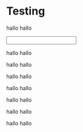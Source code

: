 # Testing

<p>hallo hallo</p>
<form action=".">
	<input type="text"/>
</form>
<p>hallo hallo</p>
<p>hallo hallo</p>
<p>hallo hallo</p>
<p>hallo hallo</p>
<p>hallo hallo</p>
<p>hallo hallo</p>
hallo hallo
